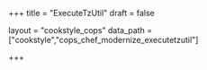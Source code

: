 +++
title = "ExecuteTzUtil"
draft = false

layout = "cookstyle_cops"
data_path = ["cookstyle","cops_chef_modernize_executetzutil"]

+++

<!-- The content of this page is automatically generated from the
cops_chef_modernize_executetzutil.yml file in github.com/chef/cookstyle/blob/main/docs-chef-io/data/cookstyle/. -->
